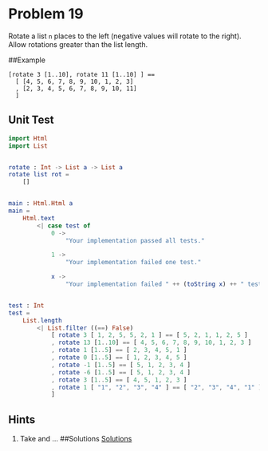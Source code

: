 # Problem 19

Rotate a list ```n``` places to the left (negative values will rotate to the right). Allow rotations greater than the list length. 

##Example
```
[rotate 3 [1..10], rotate 11 [1..10] ] == 
  [ [4, 5, 6, 7, 8, 9, 10, 1, 2, 3]
  , [2, 3, 4, 5, 6, 7, 8, 9, 10, 11]
  ]
```

## Unit Test
```elm
import Html
import List


rotate : Int -> List a -> List a
rotate list rot =
    []


main : Html.Html a
main =
    Html.text
        <| case test of
            0 ->
                "Your implementation passed all tests."

            1 ->
                "Your implementation failed one test."

            x ->
                "Your implementation failed " ++ (toString x) ++ " tests."


test : Int
test =
    List.length
        <| List.filter ((==) False)
            [ rotate 3 [ 1, 2, 5, 5, 2, 1 ] == [ 5, 2, 1, 1, 2, 5 ]
            , rotate 13 [1..10] == [ 4, 5, 6, 7, 8, 9, 10, 1, 2, 3 ]
            , rotate 1 [1..5] == [ 2, 3, 4, 5, 1 ]
            , rotate 0 [1..5] == [ 1, 2, 3, 4, 5 ]
            , rotate -1 [1..5] == [ 5, 1, 2, 3, 4 ]
            , rotate -6 [1..5] == [ 5, 1, 2, 3, 4 ]
            , rotate 3 [1..5] == [ 4, 5, 1, 2, 3 ]
            , rotate 1 [ "1", "2", "3", "4" ] == [ "2", "3", "4", "1" ]
            ]
```

## Hints
1. Take and ...
##Solutions 
[Solutions](../s/s19.md)